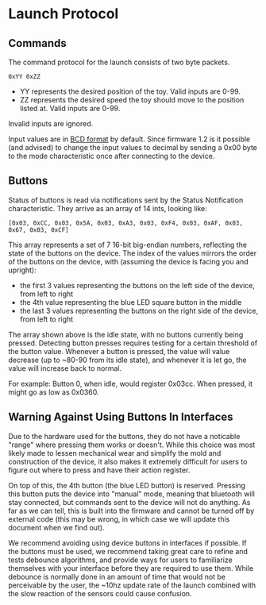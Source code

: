 # Launch Protocol

## Commands

The command protocol for the launch consists of two byte packets.

```
0xYY 0xZZ
```

- YY represents the desired position of the toy. Valid inputs are 0-99.
- ZZ represents the desired speed the toy should move to the position
  listed at. Valid inputs are 0-99.

Invalid inputs are ignored.

Input values are in [BCD
format](https://en.wikipedia.org/wiki/Binary-coded_decimal) by default. Since
firmware 1.2 is it possible (and advised) to change the input values to decimal
by sending a 0x00 byte to the mode characteristic once after connecting to the
device.

## Buttons

Status of buttons is read via notifications sent by the Status
Notification characteristic. They arrive as an array of 14 ints,
looking like:

```
[0x03, 0xCC, 0x03, 0x5A, 0x03, 0xA3, 0x03, 0xF4, 0x03, 0xAF, 0x03, 0x67, 0x03, 0xCF]
```

This array represents a set of 7 16-bit big-endian numbers, reflecting
the state of the buttons on the device. The index of the values
mirrors the order of the buttons on the device, with (assuming the
device is facing you and upright):

- the first 3 values representing the buttons on the left side of the
  device, from left to right
- the 4th value representing the blue LED square button in the middle
- the last 3 values representing the buttons on the right side of the
  device, from left to right

The array shown above is the idle state, with no buttons currently
being pressed. Detecting button presses requires testing for a certain
threshold of the button value. Whenever a button is pressed, the value
will value decrease (up to ~80-90 from its idle state), and whenever
it is let go, the value will increase back to normal. 

For example: Button 0, when idle, would register 0x03cc. When pressed, it might go
as low as 0x0360. 

## Warning Against Using Buttons In Interfaces

Due to the hardware used for the buttons, they do not have a noticable
"range" where pressing them works or doesn't. While this choice was
most likely made to lessen mechanical wear and simplify the mold and
construction of the device, it also makes it extremely difficult for
users to figure out where to press and have their action register.

On top of this, the 4th button (the blue LED button) is reserved.
Pressing this button puts the device into "manual" mode, meaning that
bluetooth will stay connected, but commands sent to the device will
not do anything. As far as we can tell, this is built into the
firmware and cannot be turned off by external code (this may be wrong,
in which case we will update this document when we find out).

We recommend avoiding using device buttons in interfaces if possible.
If the buttons must be used, we recommend taking great care to refine
and tests debounce algorithms, and provide ways for users to
familiarize themselves with your interface before they are required to
use them. While debounce is normally done in an amount of time that
would not be perceivable by the user, the ~10hz update rate of the
launch combined with the slow reaction of the sensors could cause
confusion.
